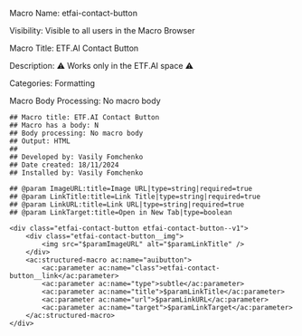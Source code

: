 Macro Name: etfai-contact-button

Visibility: Visible to all users in the Macro Browser

Macro Title: ETF.AI Contact Button

Description: ⚠️ Works only in the ETF.AI space ⚠️

Categories: Formatting

Macro Body Processing: No macro body

```
## Macro title: ETF.AI Contact Button
## Macro has a body: N
## Body processing: No macro body
## Output: HTML
##
## Developed by: Vasily Fomchenko
## Date created: 18/11/2024
## Installed by: Vasily Fomchenko

## @param ImageURL:title=Image URL|type=string|required=true
## @param LinkTitle:title=Link Title|type=string|required=true
## @param LinkURL:title=Link URL|type=string|required=true
## @param LinkTarget:title=Open in New Tab|type=boolean

<div class="etfai-contact-button etfai-contact-button--v1">
    <div class="etfai-contact-button__img">
        <img src="$paramImageURL" alt="$paramLinkTitle" />
    </div>
    <ac:structured-macro ac:name="auibutton">
        <ac:parameter ac:name="class">etfai-contact-button__link</ac:parameter>
        <ac:parameter ac:name="type">subtle</ac:parameter>
        <ac:parameter ac:name="title">$paramLinkTitle</ac:parameter>
        <ac:parameter ac:name="url">$paramLinkURL</ac:parameter>
        <ac:parameter ac:name="target">$paramLinkTarget</ac:parameter>
    </ac:structured-macro>
</div>
```
